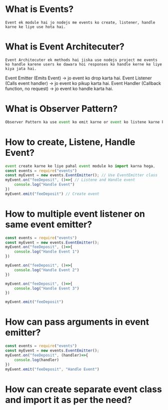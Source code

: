 # What is Events?

```
Event ek module hai jo nodejs me events ko create, listener, handle karne ke liye use hota hai.
```

# What is Event Architecuter?

```
Event Architecuter ek methods hai jiska use nodejs project me events ko handle karene users ke dawara hoi responses ko handle kerne ke liye kiya jata hai.
```

Event Emitter (Emits Event) -> jo event ko drop karta hai.
Event Listener (Calls event handler) -> jo event ko pikup karta hai.
Event Handler (Callback function, no request) -> jo event ko handle karta hai.

# What is Observer Pattern?

```js
Observer Pattern ka use event ko emit karne or event ko listene karne ki liye kiya jata hai.
```

# How to create, Listene, Handle Event?

```js
event create karne ke liye pahal event module ko import karna hoga, 
const events = require("events")
const myEvent = new events.EventEmitter(); // Use EventEmitter class
myEvent.on("feeDeposit", ()=>{ // Listene and Handle event
    console.log("Handle Event")
})
myEvent.emit("feeDeposit") // Create event
```

# How to multiple event listener on same event emitter?

```js
const events = require("events")
const myEvent = new events.EventEmitter();
myEvent.on("feeDeposit", ()=>{
    console.log("Handle Event 1")
})

myEvent.on("feeDeposit", ()=>{
    console.log("Handle Event 2")
})

myEvent.on("feeDeposit", ()=>{
    console.log("Handle Event 3")
})

myEvent.emit("feeDeposit")
```

# How can pass arguments in event emitter?

```js 
const events = require("events")
const myEvent = new events.EventEmitter(); 
myEvent.on("feeDeposit", (handler)=>{ 
    console.log(handler)
})
myEvent.emit("feeDeposit", "Handle Event") 
```

# How can create separate event class and import it as  per the need?

```
```

